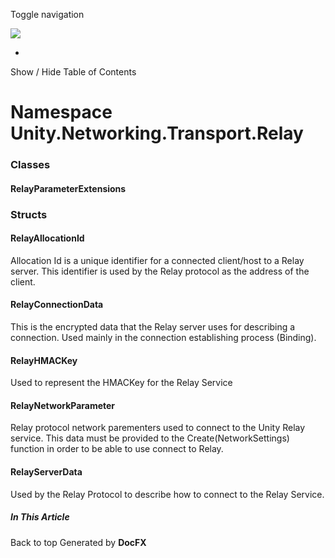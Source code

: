<div id="wrapper">

<div>

<div class="container">

<div class="navbar-header">

Toggle navigation

<img src="../logo.svg" id="logo" class="svg" />

</div>

<div id="navbar" class="collapse navbar-collapse">

<div class="form-group">

</div>

</div>

</div>

<div class="subnav navbar navbar-default">

<div id="breadcrumb" class="container hide-when-search">

-   

</div>

</div>

</div>

<div class="container body-content hide-when-search" role="main">

<div class="sidenav hide-when-search">

Show / Hide Table of Contents

<div id="sidetoggle" class="sidetoggle collapse">

<div id="sidetoc">

</div>

</div>

</div>

<div class="article row grid-right">

<div class="col-md-10">

# Namespace Unity.Networking.Transport.Relay

<div class="markdown level0 summary">

</div>

<div class="markdown level0 conceptual">

</div>

<div class="markdown level0 remarks">

</div>

### Classes

#### RelayParameterExtensions

<div class="section">

</div>

### Structs

#### RelayAllocationId

<div class="section">

Allocation Id is a unique identifier for a connected client/host to a
Relay server. This identifier is used by the Relay protocol as the
address of the client.

</div>

#### RelayConnectionData

<div class="section">

This is the encrypted data that the Relay server uses for describing a
connection. Used mainly in the connection establishing process
(Binding).

</div>

#### RelayHMACKey

<div class="section">

Used to represent the HMACKey for the Relay Service

</div>

#### RelayNetworkParameter

<div class="section">

Relay protocol network parementers used to connect to the Unity Relay
service. This data must be provided to the Create(NetworkSettings)
function in order to be able to use connect to Relay.

</div>

#### RelayServerData

<div class="section">

Used by the Relay Protocol to describe how to connect to the Relay
Service.

</div>

</div>

<div class="hidden-sm col-md-2" role="complementary">

<div class="sideaffix">

<div class="contribution">

</div>

##### In This Article

<div>

</div>

</div>

</div>

</div>

</div>

<div class="grad-bottom">

</div>

<div class="footer">

<div class="container">

Back to top Generated by **DocFX**

</div>

</div>

</div>

